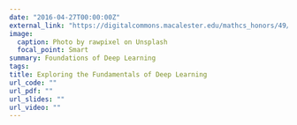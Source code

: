 ```yaml
---
date: "2016-04-27T00:00:00Z"
external_link: "https://digitalcommons.macalester.edu/mathcs_honors/49/"
image:
  caption: Photo by rawpixel on Unsplash
  focal_point: Smart
summary: Foundations of Deep Learning 
tags:
title: Exploring the Fundamentals of Deep Learning
url_code: ""
url_pdf: ""
url_slides: ""
url_video: ""
---
```

